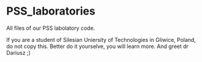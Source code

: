# PSS_laboratories
All files of our PSS labolatory code.

If you are a student of Silesian Uniersity of Technologies in Gliwice, Poland, do not copy this.
Better do it yourselve, you will learn more. And greet dr Dariusz ;)
